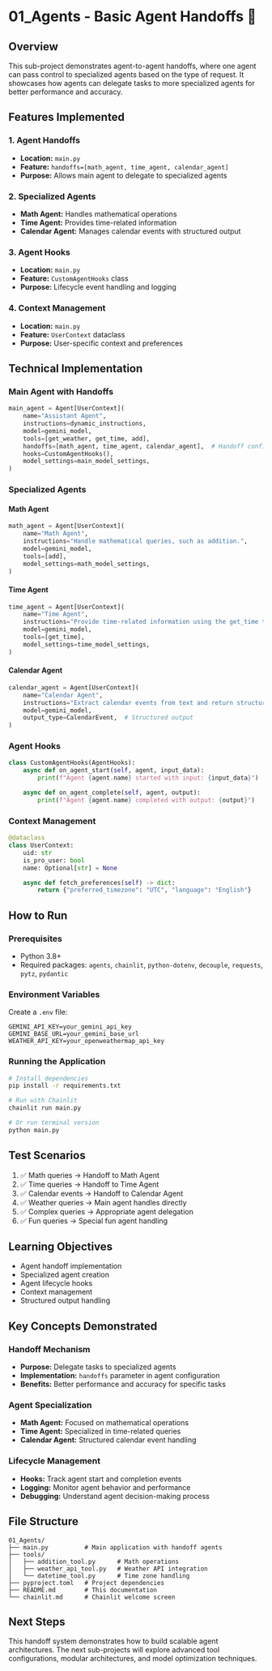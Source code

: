 # 01_Agents - Basic Agent Handoffs 🤝

## Overview

This sub-project demonstrates agent-to-agent handoffs, where one agent can pass control to specialized agents based on the type of request. It showcases how agents can delegate tasks to more specialized agents for better performance and accuracy.

## Features Implemented

### 1. Agent Handoffs

- **Location:** `main.py`
- **Feature:** `handoffs=[math_agent, time_agent, calendar_agent]`
- **Purpose:** Allows main agent to delegate to specialized agents

### 2. Specialized Agents

- **Math Agent:** Handles mathematical operations
- **Time Agent:** Provides time-related information
- **Calendar Agent:** Manages calendar events with structured output

### 3. Agent Hooks

- **Location:** `main.py`
- **Feature:** `CustomAgentHooks` class
- **Purpose:** Lifecycle event handling and logging

### 4. Context Management

- **Location:** `main.py`
- **Feature:** `UserContext` dataclass
- **Purpose:** User-specific context and preferences

## Technical Implementation

### Main Agent with Handoffs

```python
main_agent = Agent[UserContext](
    name="Assistant Agent",
    instructions=dynamic_instructions,
    model=gemini_model,
    tools=[get_weather, get_time, add],
    handoffs=[math_agent, time_agent, calendar_agent],  # Handoff configuration
    hooks=CustomAgentHooks(),
    model_settings=main_model_settings,
)
```

### Specialized Agents

#### Math Agent

```python
math_agent = Agent[UserContext](
    name="Math Agent",
    instructions="Handle mathematical queries, such as addition.",
    model=gemini_model,
    tools=[add],
    model_settings=math_model_settings,
)
```

#### Time Agent

```python
time_agent = Agent[UserContext](
    name="Time Agent",
    instructions="Provide time-related information using the get_time tool.",
    model=gemini_model,
    tools=[get_time],
    model_settings=time_model_settings,
)
```

#### Calendar Agent

```python
calendar_agent = Agent[UserContext](
    name="Calendar Agent",
    instructions="Extract calendar events from text and return structured output.",
    model=gemini_model,
    output_type=CalendarEvent,  # Structured output
)
```

### Agent Hooks

```python
class CustomAgentHooks(AgentHooks):
    async def on_agent_start(self, agent, input_data):
        print(f"Agent {agent.name} started with input: {input_data}")

    async def on_agent_complete(self, agent, output):
        print(f"Agent {agent.name} completed with output: {output}")
```

### Context Management

```python
@dataclass
class UserContext:
    uid: str
    is_pro_user: bool
    name: Optional[str] = None

    async def fetch_preferences(self) -> dict:
        return {"preferred_timezone": "UTC", "language": "English"}
```

## How to Run

### Prerequisites

- Python 3.8+
- Required packages: `agents`, `chainlit`, `python-dotenv`, `decouple`, `requests`, `pytz`, `pydantic`

### Environment Variables

Create a `.env` file:

```
GEMINI_API_KEY=your_gemini_api_key
GEMINI_BASE_URL=your_gemini_base_url
WEATHER_API_KEY=your_openweathermap_api_key
```

### Running the Application

```bash
# Install dependencies
pip install -r requirements.txt

# Run with Chainlit
chainlit run main.py

# Or run terminal version
python main.py
```

## Test Scenarios

1. ✅ Math queries → Handoff to Math Agent
2. ✅ Time queries → Handoff to Time Agent
3. ✅ Calendar events → Handoff to Calendar Agent
4. ✅ Weather queries → Main agent handles directly
5. ✅ Complex queries → Appropriate agent delegation
6. ✅ Fun queries → Special fun agent handling

## Learning Objectives

- Agent handoff implementation
- Specialized agent creation
- Agent lifecycle hooks
- Context management
- Structured output handling

## Key Concepts Demonstrated

### Handoff Mechanism

- **Purpose:** Delegate tasks to specialized agents
- **Implementation:** `handoffs` parameter in agent configuration
- **Benefits:** Better performance and accuracy for specific tasks

### Agent Specialization

- **Math Agent:** Focused on mathematical operations
- **Time Agent:** Specialized in time-related queries
- **Calendar Agent:** Structured calendar event handling

### Lifecycle Management

- **Hooks:** Track agent start and completion events
- **Logging:** Monitor agent behavior and performance
- **Debugging:** Understand agent decision-making process

## File Structure

```
01_Agents/
├── main.py          # Main application with handoff agents
├── tools/
│   ├── addition_tool.py      # Math operations
│   ├── weather_api_tool.py   # Weather API integration
│   └── datetime_tool.py      # Time zone handling
├── pyproject.toml   # Project dependencies
├── README.md        # This documentation
└── chainlit.md      # Chainlit welcome screen
```

## Next Steps

This handoff system demonstrates how to build scalable agent architectures. The next sub-projects will explore advanced tool configurations, modular architectures, and model optimization techniques.
